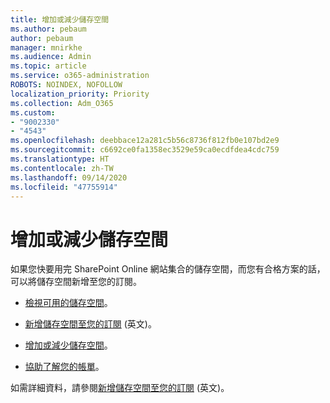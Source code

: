 ```yaml
---
title: 增加或減少儲存空間
ms.author: pebaum
author: pebaum
manager: mnirkhe
ms.audience: Admin
ms.topic: article
ms.service: o365-administration
ROBOTS: NOINDEX, NOFOLLOW
localization_priority: Priority
ms.collection: Adm_O365
ms.custom:
- "9002330"
- "4543"
ms.openlocfilehash: deebbace12a281c5b56c8736f812fb0e107bd2e9
ms.sourcegitcommit: c6692ce0fa1358ec3529e59ca0ecdfdea4cdc759
ms.translationtype: HT
ms.contentlocale: zh-TW
ms.lasthandoff: 09/14/2020
ms.locfileid: "47755914"
---
```

# <a name="increase-or-decrease-storage"></a>增加或減少儲存空間

如果您快要用完 SharePoint Online 網站集合的儲存空間，而您有合格方案的話，可以將儲存空間新增至您的訂閱。 

- [檢視可用的儲存空間](https://docs.microsoft.com/microsoft-365/commerce/add-storage-space?view=o365-worldwide#view-available-storage)。 

- [新增儲存空間至您的訂閱](https://docs.microsoft.com/microsoft-365/commerce/add-storage-space?view=o365-worldwide#add-storage-to-your-subscription) (英文)。 

- [增加或減少儲存空間](https://docs.microsoft.com/microsoft-365/commerce/add-storage-space?view=o365-worldwide#increase-or-decrease-storage)。 

- [協助了解您的帳單](https://docs.microsoft.com/microsoft-365/commerce/billing-and-payments/understand-your-invoice?view=o365-worldwide)。

如需詳細資料，請參閱[新增儲存空間至您的訂閱](https://docs.microsoft.com/microsoft-365/commerce/add-storage-space?view=o365-worldwide) (英文)。 
